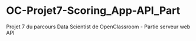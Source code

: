 # OC-Projet7-Scoring_App-API_Part
Projet 7 du parcours Data Scientist de OpenClassroom - Partie serveur web API
